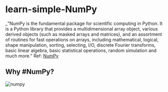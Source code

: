 # learn-simple-NumPy
_"NumPy is the fundamental package for scientific computing in Python. It is a Python library that provides a multidimensional array object, various derived objects (such as masked arrays and matrices), and an assortment of routines for fast operations on arrays, including mathematical, logical, shape manipulation, sorting, selecting, I/O, discrete Fourier transforms, basic linear algebra, basic statistical operations, random simulation and much more." Ref: [NumPy](https://numpy.org/doc/stable/user/whatisnumpy.html)

## Why #NumPy?
![numpy](https://user-images.githubusercontent.com/72295771/123331069-12343780-d53f-11eb-8d24-ade5f7d756d3.png)


